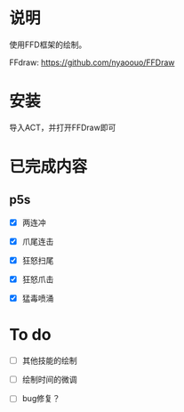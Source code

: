 # 说明

使用FFD框架的绘制。



FFdraw: https://github.com/nyaoouo/FFDraw



# 安装

导入ACT，并打开FFDraw即可





# 已完成内容

## p5s

- [x] 两连冲

- [x] 爪尾连击

- [x] 狂怒扫尾

- [x] 狂怒爪击

- [x] 猛毒喷涌

  

# To do

- [ ] 其他技能的绘制

- [ ] 绘制时间的微调

- [ ] bug修复？